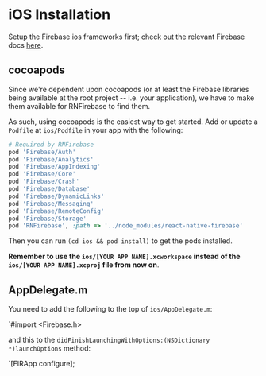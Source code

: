 # iOS Installation

Setup the Firebase ios frameworks first; check out the relevant Firebase docs [here](https://firebase.google.com/docs/ios/setup#frameworks).

## cocoapods

Since we're dependent upon cocoapods (or at least the Firebase libraries being available at the root project -- i.e. your application), we have to make them available for RNFirebase to find them.

As such, using cocoapods is the easiest way to get started. Add or update a `Podfile` at `ios/Podfile` in your app with the following:

```ruby
# Required by RNFirebase
pod 'Firebase/Auth'
pod 'Firebase/Analytics'
pod 'Firebase/AppIndexing'
pod 'Firebase/Core'
pod 'Firebase/Crash'
pod 'Firebase/Database'
pod 'Firebase/DynamicLinks'
pod 'Firebase/Messaging'
pod 'Firebase/RemoteConfig'
pod 'Firebase/Storage'
pod 'RNFirebase', :path => '../node_modules/react-native-firebase'
```

Then you can run `(cd ios && pod install)` to get the pods installed.

**Remember to use the `ios/[YOUR APP NAME].xcworkspace` instead of the `ios/[YOUR APP NAME].xcproj` file from now on**.

## AppDelegate.m

You need to add the following to the top of `ios/AppDelegate.m`:

`#import <Firebase.h>

and this to the `didFinishLaunchingWithOptions:(NSDictionary *)launchOptions` method:

`[FIRApp configure];
